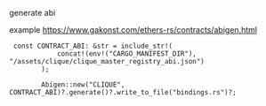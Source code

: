 generate abi

example
https://www.gakonst.com/ethers-rs/contracts/abigen.html

```
 const CONTRACT_ABI: &str = include_str!(
            concat!(env!("CARGO_MANIFEST_DIR"), "/assets/clique/clique_master_registry_abi.json")
        );
    
        Abigen::new("CLIQUE", CONTRACT_ABI)?.generate()?.write_to_file("bindings.rs")?;
```